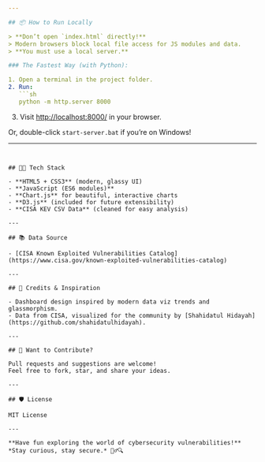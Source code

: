 ```yaml
---

## 📦 How to Run Locally

> **Don’t open `index.html` directly!**  
> Modern browsers block local file access for JS modules and data.  
> **You must use a local server.**

### The Fastest Way (with Python):

1. Open a terminal in the project folder.
2. Run:
   ```sh
   python -m http.server 8000
   ```
3. Visit [http://localhost:8000/](http://localhost:8000/) in your browser.

Or, double-click `start-server.bat` if you’re on Windows!

---
```


## 🧑‍💻 Tech Stack

- **HTML5 + CSS3** (modern, glassy UI)
- **JavaScript (ES6 modules)**
- **Chart.js** for beautiful, interactive charts
- **D3.js** (included for future extensibility)
- **CISA KEV CSV Data** (cleaned for easy analysis)

---

## 📚 Data Source

- [CISA Known Exploited Vulnerabilities Catalog](https://www.cisa.gov/known-exploited-vulnerabilities-catalog)

---

## 🎉 Credits & Inspiration

- Dashboard design inspired by modern data viz trends and glassmorphism.
- Data from CISA, visualized for the community by [Shahidatul Hidayah](https://github.com/shahidatulhidayah).

---

## 🦾 Want to Contribute?

Pull requests and suggestions are welcome!  
Feel free to fork, star, and share your ideas.

---

## 🛡️ License

MIT License

---

**Have fun exploring the world of cybersecurity vulnerabilities!**  
*Stay curious, stay secure.* 🕵️‍♂️🔍